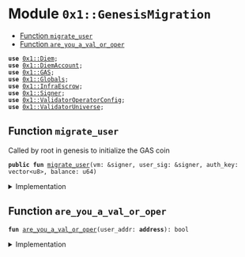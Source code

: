 
<a name="0x1_GenesisMigration"></a>

# Module `0x1::GenesisMigration`



-  [Function `migrate_user`](#0x1_GenesisMigration_migrate_user)
-  [Function `are_you_a_val_or_oper`](#0x1_GenesisMigration_are_you_a_val_or_oper)


<pre><code><b>use</b> <a href="Diem.md#0x1_Diem">0x1::Diem</a>;
<b>use</b> <a href="DiemAccount.md#0x1_DiemAccount">0x1::DiemAccount</a>;
<b>use</b> <a href="GAS.md#0x1_GAS">0x1::GAS</a>;
<b>use</b> <a href="Globals.md#0x1_Globals">0x1::Globals</a>;
<b>use</b> <a href="InfraEscrow.md#0x1_InfraEscrow">0x1::InfraEscrow</a>;
<b>use</b> <a href="../../../../../../../DPN/releases/artifacts/current/build/MoveStdlib/docs/Signer.md#0x1_Signer">0x1::Signer</a>;
<b>use</b> <a href="ValidatorOperatorConfig.md#0x1_ValidatorOperatorConfig">0x1::ValidatorOperatorConfig</a>;
<b>use</b> <a href="ValidatorUniverse.md#0x1_ValidatorUniverse">0x1::ValidatorUniverse</a>;
</code></pre>



<a name="0x1_GenesisMigration_migrate_user"></a>

## Function `migrate_user`

Called by root in genesis to initialize the GAS coin


<pre><code><b>public</b> <b>fun</b> <a href="GenesisMigration.md#0x1_GenesisMigration_migrate_user">migrate_user</a>(vm: &signer, user_sig: &signer, auth_key: vector&lt;u8&gt;, balance: u64)
</code></pre>



<details>
<summary>Implementation</summary>


<pre><code><b>public</b> <b>fun</b> <a href="GenesisMigration.md#0x1_GenesisMigration_migrate_user">migrate_user</a>(
    vm: &signer,
    user_sig: &signer,
    // user_addr: <b>address</b>,
    auth_key: vector&lt;u8&gt;,
    balance: u64,
) {
  <b>let</b> user_addr = <a href="../../../../../../../DPN/releases/artifacts/current/build/MoveStdlib/docs/Signer.md#0x1_Signer_address_of">Signer::address_of</a>(user_sig);
  // <b>if</b> not a validator OR operator of a validator, create a new account
  // previously during genesis validator and oper accounts were already created
  <b>if</b> (!<a href="GenesisMigration.md#0x1_GenesisMigration_are_you_a_val_or_oper">are_you_a_val_or_oper</a>(user_addr)) {
    <a href="DiemAccount.md#0x1_DiemAccount_vm_create_account_migration">DiemAccount::vm_create_account_migration</a>(
      vm,
      user_addr,
      auth_key,
    );
  };


  // mint coins again <b>to</b> migrate balance, and all
  // system tracking of balances
  <b>if</b> (balance == 0) {
    <b>return</b>
  };
  // scale up by the coin split factor
  <b>let</b> new_balance = <a href="Globals.md#0x1_Globals_get_coin_split_factor">Globals::get_coin_split_factor</a>() * balance;

  <b>let</b> minted_coins = <a href="Diem.md#0x1_Diem_mint">Diem::mint</a>&lt;<a href="GAS.md#0x1_GAS">GAS</a>&gt;(vm, new_balance);
  <b>let</b> value_coin = <a href="Diem.md#0x1_Diem_value">Diem::value</a>&lt;<a href="GAS.md#0x1_GAS">GAS</a>&gt;(&minted_coins);
  <a href="DiemAccount.md#0x1_DiemAccount_vm_deposit_with_metadata">DiemAccount::vm_deposit_with_metadata</a>&lt;<a href="GAS.md#0x1_GAS">GAS</a>&gt;(
    vm,
    user_addr,
    user_addr,
    minted_coins,
    b"genesis migration",
    b""
  );

  <b>let</b> balance = <a href="DiemAccount.md#0x1_DiemAccount_balance">DiemAccount::balance</a>&lt;<a href="GAS.md#0x1_GAS">GAS</a>&gt;(user_addr);
  <b>assert</b>!(balance == value_coin, 0);

  // establish the infrastructure escrow pledge
  <b>if</b> (<a href="ValidatorUniverse.md#0x1_ValidatorUniverse_is_in_universe">ValidatorUniverse::is_in_universe</a>(user_addr)) {
    // TODO: governance
    <b>let</b> pct = 1;
    <b>let</b> share = (balance * pct) / 100;
    <a href="InfraEscrow.md#0x1_InfraEscrow_user_pledge_infra">InfraEscrow::user_pledge_infra</a>(user_sig, share)
  };


}
</code></pre>



</details>

<a name="0x1_GenesisMigration_are_you_a_val_or_oper"></a>

## Function `are_you_a_val_or_oper`



<pre><code><b>fun</b> <a href="GenesisMigration.md#0x1_GenesisMigration_are_you_a_val_or_oper">are_you_a_val_or_oper</a>(user_addr: <b>address</b>): bool
</code></pre>



<details>
<summary>Implementation</summary>


<pre><code><b>fun</b> <a href="GenesisMigration.md#0x1_GenesisMigration_are_you_a_val_or_oper">are_you_a_val_or_oper</a>(user_addr: <b>address</b>): bool {
  <a href="ValidatorUniverse.md#0x1_ValidatorUniverse_is_in_universe">ValidatorUniverse::is_in_universe</a>(user_addr) ||
  <a href="ValidatorOperatorConfig.md#0x1_ValidatorOperatorConfig_has_validator_operator_config">ValidatorOperatorConfig::has_validator_operator_config</a>(user_addr)
}
</code></pre>



</details>
